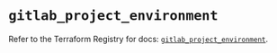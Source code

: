 # `gitlab_project_environment`

Refer to the Terraform Registry for docs: [`gitlab_project_environment`](https://registry.terraform.io/providers/gitlabhq/gitlab/18.4.1/docs/resources/project_environment).
